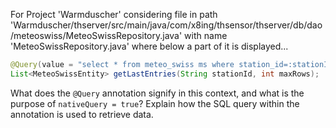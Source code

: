 For Project 'Warmduscher' considering file in path 'Warmduscher/thserver/src/main/java/com/x8ing/thsensor/thserver/db/dao/meteoswiss/MeteoSwissRepository.java' with name 'MeteoSwissRepository.java' where below a part of it is displayed...

```java
@Query(value = "select * from meteo_swiss ms where station_id=:stationId order by temperature_measure_date desc limit :maxRows", nativeQuery = true)
List<MeteoSwissEntity> getLastEntries(String stationId, int maxRows);
```

What does the `@Query` annotation signify in this context, and what is the purpose of `nativeQuery = true`? Explain how the SQL query within the annotation is used to retrieve data.